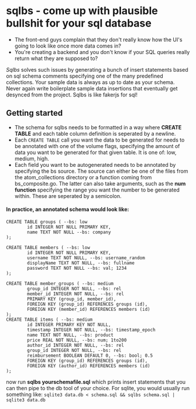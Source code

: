 # sqlbs - come up with plausible bullshit for your sql database

- The front-end guys complain that they don't really know how the UI's going to look like once more data comes in? 
- You're creating a backend and you don't know if your SQL queries really return what they are supposed to?

*Sqlbs* solves such issues by generating a bunch of insert statements based on sql schema comments specifying one of the many predefined collections. Your sample data is always as up to date as your schema. Never again write boilerplate sample data insertions that eventually get desynced from the project. Sqlbs is like fakerjs for sql!

## Getting started
- The schema for sqlbs needs to be formatted in a way where **CREATE TABLE** and each table column definition is seperated by a newline.
- Each ```CREATE TABLE``` call you want the data to be generated for needs to be annotated with one of the volume flags, specifying the amount of data you want to be generated for that given table. It is one of: low, medium, high.
- Each field you want to be autogenerated needs to be annotated by specifying the bs source. The source can either be one of the files from the atom_collections directory or a function coming from bs_composite.go. The latter can also take arguments, such as the **num function** specifying the range you want the number to be generated within. These are seperated by a semicolon.

#### In practice, an annotated schema would look like:
```
CREATE TABLE groups ( --bs: low
        id INTEGER NOT NULL PRIMARY KEY,
        name TEXT NOT NULL --bs: company
);

CREATE TABLE members ( --bs: low
        id INTEGER NOT NULL PRIMARY KEY,
        username TEXT NOT NULL, --bs: username_random
        displayName TEXT NOT NULL, --bs: fullname
        password TEXT NOT NULL --bs: val; 1234
);

CREATE TABLE member_groups ( --bs: medium
        group_id INTEGER NOT NULL, --bs: rel
        member_id INTEGER NOT NULL, --bs: rel
        PRIMARY KEY (group_id, member_id),
        FOREIGN KEY (group_id) REFERENCES groups (id),
        FOREIGN KEY (member_id) REFERENCES members (id)
);
CREATE TABLE items ( --bs: medium
        id INTEGER PRIMARY KEY NOT NULL,
        timestamp INTEGER NOT NULL, --bs: timestamp_epoch
        name TEXT NOT NULL, --bs: product
        price REAL NOT NULL, --bs: num; 1to200
        author_id INTEGER NOT NULL, --bs: rel
        group_id INTEGER NOT NULL, --bs: rel
        reimbursement BOOLEAN DEFAULT 0, --bs: bool; 0.5
        FOREIGN KEY (group_id) REFERENCES groups (id),
        FOREIGN KEY (author_id) REFERENCES members (id)
);
```

now run **sqlbs yourschemafile.sql** which prints insert statements that you can then pipe to the db tool of your choice. For sqlite, you would usually run something like:
```sqlite3 data.db < schema.sql && sqlbs schema.sql | sqlite3 data.db```
